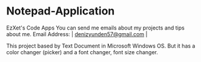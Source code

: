# Notepad-Application
EzXet's Code Apps
You can send me emails about my projects and tips about me. Email Address: | denizyunden57@gmail.com |

This project based by Text Document in Microsoft Windows OS.
But it has a color changer (picker) and a font changer, font size changer.
